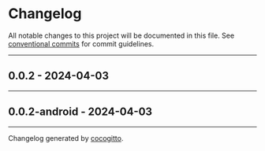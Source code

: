 # Changelog
All notable changes to this project will be documented in this file. See [conventional commits](https://www.conventionalcommits.org/) for commit guidelines.

- - -
## 0.0.2 - 2024-04-03

- - -

## 0.0.2-android - 2024-04-03

- - -

Changelog generated by [cocogitto](https://github.com/cocogitto/cocogitto).